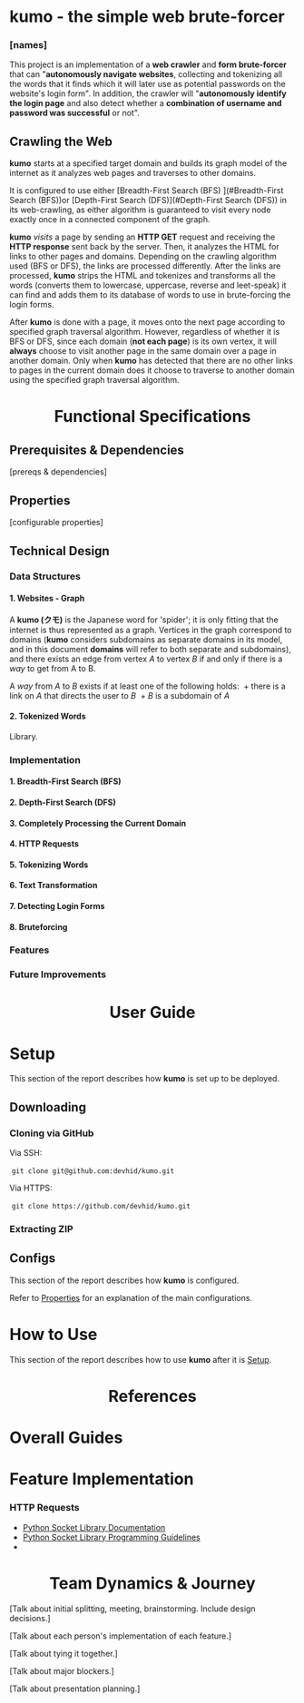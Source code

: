 # kumo - the simple web brute-forcer

### [names]

This project is an implementation of a **web crawler** and **form brute-forcer** that can "**autonomously navigate websites**, collecting and tokenizing all the words that it finds which it will later use as potential passwords on the website's login form". In addition, the crawler will "**autonomously identify the login page** and also detect whether a **combination of username and password was successful** or not".



## Crawling the Web 

**kumo** starts at a specified target domain and builds its graph model of the internet as it analyzes web pages and traverses to other domains.

It is configured to use either [Breadth-First Search (BFS) ](#Breadth-First Search (BFS))or [Depth-First Search (DFS)](#Depth-First Search (DFS)) in its web-crawling, as either algorithm is guaranteed to visit every node exactly once in a connected component of the graph.

**kumo** _visits_ a page by sending an **HTTP GET** request and receiving the **HTTP response** sent back by the server. Then, it analyzes the HTML for links to other pages and domains. Depending on the crawling algorithm used (BFS or DFS), the links are processed differently. After the links are processed, **kumo** strips the HTML and tokenizes and transforms all the words (converts them to lowercase, uppercase, reverse and leet-speak) it can find and adds them to its database of words to use in brute-forcing the login forms.

After **kumo** is done with a page, it moves onto the next page according to specified graph traversal algorithm. However, regardless of whether it is BFS or DFS, since each domain (**not each page**) is its own vertex, it will **always** choose to visit another page in the same domain over a page in another domain. Only when **kumo** has detected that there are no other links to pages in the current domain does it choose to traverse to another domain using the specified graph traversal algorithm.



<h1 align=center> Functional Specifications </h1>



## Prerequisites & Dependencies

[prereqs & dependencies]



## Properties

[configurable properties]



## Technical Design

### Data Structures

#### 1. Websites - Graph

A **kumo (クモ)** is the Japanese word for 'spider'; it is only fitting that the internet is thus represented as a graph. Vertices in the graph correspond to domains (**kumo** considers subdomains as separate domains in its model, and in this document **domains** will refer to both separate and subdomains), and there exists an edge from vertex *A* to vertex *B* if and only if there is a *way* to get from A to B.

A *way* from *A* to *B* exists if at least one of the following holds:
​    + there is a link on *A* that directs the user to *B*
​    + *B* is a subdomain of *A*

#### 2. Tokenized Words

Library.



### Implementation

#### 1. Breadth-First Search (BFS)



#### 2. Depth-First Search (DFS)



#### 3. Completely Processing the Current Domain



#### 4. HTTP Requests



#### 5. Tokenizing Words



#### 6. Text Transformation



#### 7. Detecting Login Forms



#### 8. Bruteforcing



### Features



### Future Improvements



<h1 align=center> User Guide </h1>

# Setup

This section of the report describes how **kumo** is set up to be deployed.

## Downloading

### Cloning via GitHub

Via SSH:

​	```git clone git@github.com:devhid/kumo.git```

Via HTTPS:

​	```git clone https://github.com/devhid/kumo.git	```

### Extracting ZIP



## Configs

This section of the report describes how **kumo** is configured. 

Refer to [Properties](#Properties) for an explanation of the main configurations.



# How to Use

This section of the report describes how to use **kumo** after it is [Setup](#Setup).



<h1 align=center>References</h1>

# Overall Guides

# Feature Implementation

### HTTP Requests

  + [Python Socket Library Documentation](https://docs.python.org/3/library/socket.html)
  + [Python Socket Library Programming Guidelines](https://docs.python.org/3/howto/sockets.html)
  + 



<h1 align=center>Team Dynamics & Journey</h1>

[Talk about initial splitting, meeting, brainstorming. Include design decisions.]

[Talk about each person's implementation of each feature.]

[Talk about tying it together.]

[Talk about major blockers.]

[Talk about presentation planning.]